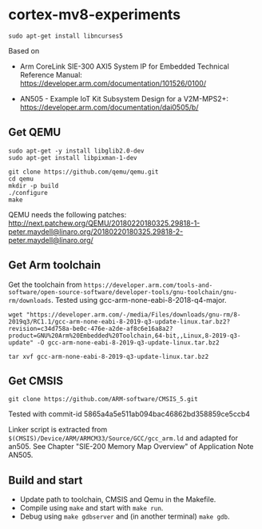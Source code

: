 # cortex-mv8-experiments

`sudo apt-get install libncurses5`

Based on
- Arm CoreLink SIE-300 AXI5 System IP for Embedded Technical Reference Manual:
  https://developer.arm.com/documentation/101526/0100/

- AN505 - Example IoT Kit Subsystem Design for a V2M-MPS2+:
  https://developer.arm.com/documentation/dai0505/b/

## Get QEMU

```
sudo apt-get -y install libglib2.0-dev
sudo apt-get install libpixman-1-dev

git clone https://github.com/qemu/qemu.git
cd qemu
mkdir -p build
./configure
make
```

QEMU needs the following patches:
http://next.patchew.org/QEMU/20180220180325.29818-1-peter.maydell@linaro.org/20180220180325.29818-2-peter.maydell@linaro.org/


## Get Arm toolchain
 
Get the toolchain from `https://developer.arm.com/tools-and-software/open-source-software/developer-tools/gnu-toolchain/gnu-rm/downloads`. Tested using gcc-arm-none-eabi-8-2018-q4-major.

```
wget "https://developer.arm.com/-/media/Files/downloads/gnu-rm/8-2019q3/RC1.1/gcc-arm-none-eabi-8-2019-q3-update-linux.tar.bz2?revision=c34d758a-be0c-476e-a2de-af8c6e16a8a2?product=GNU%20Arm%20Embedded%20Toolchain,64-bit,,Linux,8-2019-q3-update" -O gcc-arm-none-eabi-8-2019-q3-update-linux.tar.bz2

tar xvf gcc-arm-none-eabi-8-2019-q3-update-linux.tar.bz2
```

## Get CMSIS

```
git clone https://github.com/ARM-software/CMSIS_5.git
```

Tested with commit-id 5865a4a5e511ab094bac46862bd358859ce5ccb4

Linker script is extracted from `$(CMSIS)/Device/ARM/ARMCM33/Source/GCC/gcc_arm.ld`
and adapted for an505. See Chapter "SIE-200 Memory Map Overview" of
Application Note AN505.

## Build and start

- Update path to toolchain, CMSIS and Qemu in the Makefile.
- Compile using `make` and start with `make run`.
- Debug using `make gdbserver` and (in another terminal) `make gdb`.
